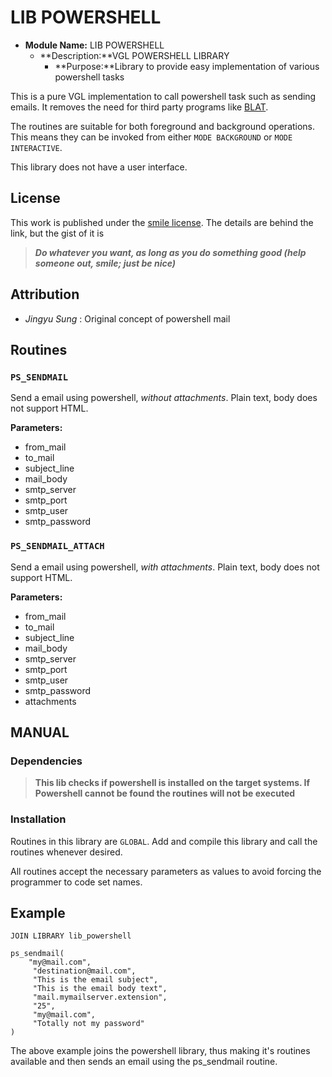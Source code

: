 # LIB POWERSHELL

- **Module Name:** 	LIB POWERSHELL
  - **Description:**VGL POWERSHELL LIBRARY
    - **Purpose:**Library to provide easy implementation of various powershell tasks

This is a pure VGL implementation to call powershell task such as sending emails. It removes the need for third party programs like [BLAT](http://blat.net).

The routines are suitable for both foreground and background operations. This means they can be invoked from either `MODE BACKGROUND` or `MODE INTERACTIVE`.

This library does not have a user interface.

## License
This work is published under the [smile license](http://licence.auth0.nl "SMILE!"). The details are behind the link, but the gist of it is 

> ***Do whatever you want, as long as you do something good (help someone out, smile; just be nice)***

## Attribution	
- *Jingyu Sung* : Original concept of powershell mail 

## Routines
### `PS_SENDMAIL`
Send a email using powershell, *without attachments*. Plain text, body does not support HTML.

**Parameters:**

- from_mail
- to_mail
- subject_line
- mail_body
- smtp_server
- smtp_port
- smtp_user
- smtp_password


### `PS_SENDMAIL_ATTACH`
Send a email using powershell, *with attachments*. Plain text, body does not support HTML.

**Parameters:**

- from_mail
- to_mail
- subject_line
- mail_body
- smtp_server
- smtp_port
- smtp_user
- smtp_password
- attachments

## MANUAL
### Dependencies
> **This lib checks if powershell is installed on the target systems. If Powershell cannot be found the routines will not be executed**

### Installation
Routines in this library are `GLOBAL`. Add and compile this library and call the routines whenever desired.

All routines accept the necessary parameters as values to avoid forcing the programmer to code set names.

## Example

	JOIN LIBRARY lib_powershell

```VGL
ps_sendmail(
	"my@mail.com",
	 "destination@mail.com",
	 "This is the email subject",
	 "This is the email body text",
	 "mail.mymailserver.extension",
	 "25",
	 "my@mail.com",
	 "Totally not my password"
)
```

The above example joins the powershell library, thus making it's routines available and then sends an email using the ps_sendmail routine.
